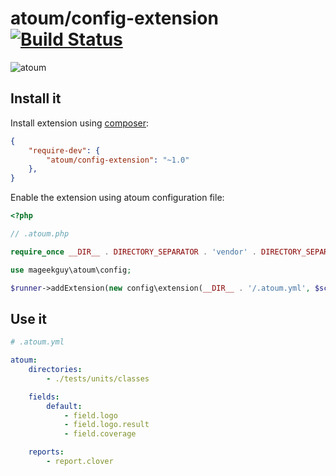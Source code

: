 # atoum/config-extension [![Build Status](https://travis-ci.org/atoum/config-extension.svg?branch=master)](https://travis-ci.org/atoum/config-extension)

![atoum](http://downloads.atoum.org/images/logo.png)

## Install it

Install extension using [composer](https://getcomposer.org):

```json
{
    "require-dev": {
        "atoum/config-extension": "~1.0"
    },
}

```

Enable the extension using atoum configuration file:

```php
<?php

// .atoum.php

require_once __DIR__ . DIRECTORY_SEPARATOR . 'vendor' . DIRECTORY_SEPARATOR . 'autoload.php';

use mageekguy\atoum\config;

$runner->addExtension(new config\extension(__DIR__ . '/.atoum.yml', $script));

```

## Use it

```yaml
# .atoum.yml

atoum:
    directories:
        - ./tests/units/classes

    fields:
        default:
            - field.logo
            - field.logo.result
            - field.coverage

    reports:
        - report.clover

```
